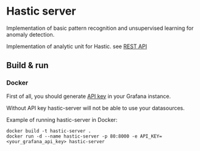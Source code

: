 # Hastic server

Implementation of basic pattern recognition and unsupervised learning for anomaly detection.

Implementation of analytic unit for Hastic. 
see [REST API](REST.md)

## Build & run

### Docker

First of all, you should generate [API key](http://docs.grafana.org/tutorials/api_org_token_howto/) in your Grafana instance.

Without API key hastic-server will not be able to use your datasources.

Example of running hastic-server in Docker:

```
docker build -t hastic-server .
docker run -d --name hastic-server -p 80:8000 -e API_KEY=<your_grafana_api_key> hastic-server
```
